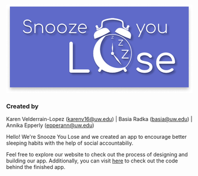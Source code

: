 ![Snooze You Lose stylized logo with a clock](images/syl_logo.png)

### Created by 
Karen Velderrain-Lopez (karenv16@uw.edu) | 
Basia Radka (basia@uw.edu) | 
Annika Epperly (epperann@uw.edu)

Hello! We're Snooze You Lose and we created an app to encourage better sleeping habits with the help of social accountabiliy.

Feel free to explore our website to check out the process of designing and building our app. Additionally, you can visit [here](https://github.com/UWSocialComputing/snooze-you-lose-code) to check out the code behind the finished app.
